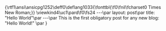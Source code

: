 {\rtf1\ansi\ansicpg1252\deff0\deflang1033{\fonttbl{\f0\fnil\fcharset0 Times New Roman;}}
\viewkind4\uc1\pard\f0\fs24 ---\par
layout: post\par
title: "Hello World"\par
---\par
This is  the first obligatory post for any new blog: "Hello World!" \par
}
 